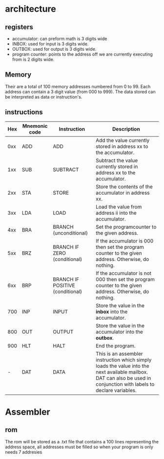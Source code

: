 
# architecture
## registers
- accumulator: can preform math is 3 digits wide
- INBOX: used for input is 3 digits wide.
- OUTBOX: used for output is 3 digits wide.
- program counter: points to the address off we are currently executing from is 2 digits wide.

## Memory
Their are a total of 100 memory addresses numbered from 0 to 99. Each address can contain a 3 digit value (from 000 to 999). 
The data stored can be interpreted as data or instruction's.

## instructions
|Hex|Mnemonic code|Instruction|Description|
|---|---|---|---|
0xx|ADD|ADD|Add the value currently stored in address xx to the accumulator.
1xx|SUB|SUBTRACT|Subtract the value currently stored in address xx to the accumulator.
2xx|STA|STORE|Store the contents of the accumulator in address xx.
3xx|LDA|LOAD|Load the value from address ii into the accumulator.
4xx|BRA|BRANCH (unconditional)|Set the programcounter to the given address.
5xx|BRZ|BRANCH IF ZERO (conditional)|If the accumulator is 000 then set the program counter to the given address. Otherwise, do nothing.
6xx|BRP|BRANCH IF POSITIVE (conditional)|If the accumulator is not 000 then set the program counter to the given address. Otherwise, do nothing.
700|INP|INPUT|Store the value in the **inbox** into the accumulator.
800|OUT|OUTPUT|Store the value in the accumulator into the **outbox**.
900|HLT|HALT|End the program.
 \- |DAT|DATA|This is an assembler instruction which simply loads the value into the next available mailbox. DAT can also be used in conjunction with labels to declare variables.

# Assembler
## rom
The rom will be stored as a .txt file that contains a 100 lines representing the address space, all addresses must be filled so when your program is only needs 7 addresies

